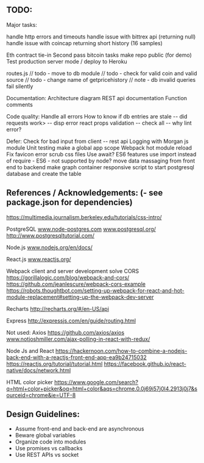 
## TODO:

Major tasks:

  handle http errors and timeouts
  handle issue with bittrex api (returning null)
  handle issue with coincap returning short history (16 samples)
  
  Eth contract tie-in
  Second pass bitcoin tasks
  make repo public (for demo)
  Test production server mode / deploy to Heroku

routes.js
  // todo - move to db module
  // todo - check for valid coin and valid source
  // todo - change name of getpricehistory
  // note - db invalid queries fail silently

Documentation:
  Architecture diagram
  REST api documentation
  Function comments

Code quality:
  Handle all errors
  How to know if db entries are stale -- did requests work> -- disp error
  react props validation -- check all -- why lint error?

Defer:
  Check for bad input from client -- rest api
  Logging with Morgan js module
  Unit testing
  make a global app scope
  Webpack hot module reload
  Fix favicon error
  scrub css files
  Use await?  ES6 features
  use import instead of require - ES6 - not supported by node?
  move data massaging from front end to backend
  make graph container responsive
  script to start postgresql database and create the table


## References / Acknowledgements: (- see package.json for dependencies)

https://multimedia.journalism.berkeley.edu/tutorials/css-intro/

PostgreSQL
www.node-postgres.com
www.postgresql.org/
http://www.postgresqltutorial.com/

Node.js
www.nodejs.org/en/docs/

React.js
www.reactjs.org/

Webpack client and server development solve CORS
https://gorillalogic.com/blog/webpack-and-cors/
https://github.com/jeanlescure/webpack-cors-example
https://robots.thoughtbot.com/setting-up-webpack-for-react-and-hot-module-replacement#setting-up-the-webpack-dev-server

Recharts 
http://recharts.org/#/en-US/api

Express
http://expressjs.com/en/guide/routing.html

Not used:
Axios
https://github.com/axios/axios
www.notjoshmiller.com/ajax-polling-in-react-with-redux/

Node Js and React
https://hackernoon.com/how-to-combine-a-nodejs-back-end-with-a-reactjs-front-end-app-ea9b24715032
https://reactjs.org/tutorial/tutorial.html
https://facebook.github.io/react-native/docs/network.html

HTML color picker
https://www.google.com/search?q=html+color+picker&oq=html+color&aqs=chrome.0.0j69i57j0l4.2913j0j7&sourceid=chrome&ie=UTF-8

## Design Guidelines:
* Assume front-end and back-end are asynchronous
* Beware global variables
* Organize code into modules
* Use promises vs callbacks 
* Use REST APIs vs socket

